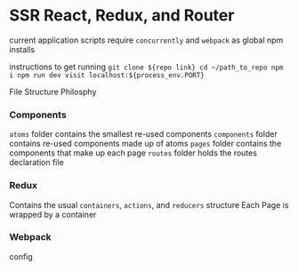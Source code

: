 # SSR React, Redux, and Router

current application scripts require `concurrently` and `webpack` as global npm installs

instructions to get running
`
  git clone ${repo link}
  cd ~/path_to_repo
  npm i
  npm run dev
  visit localhost:${process_env.PORT}
`

File Structure Philosphy

### Components
`atoms` folder contains the smallest re-used components
`components` folder contains re-used components made up of atoms
`pages` folder contains the components that make up each page
`routes` folder holds the routes declaration file

### Redux
Contains the usual `containers`, `actions`, and `reducers` structure
Each Page is wrapped by a container

### Webpack
config
